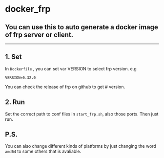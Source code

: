 # docker_frp

## You can use this to auto generate a docker image of frp server or client.

---

## 1. Set
In `Dockerfile` , you can set var VERSION to select frp version.
e.g 
```
VERSION=0.32.0
```
You can check the release of frp on github to get # version.


## 2. Run
Set the correct path to conf files in `start_frp.sh`, also those ports. Then just run.

## P.S.
You can also change different kinds of platforms by just changing the word `amd64` to some others that is avaliable.


